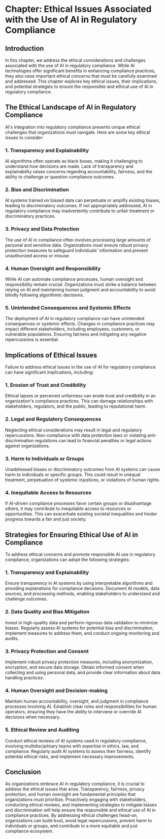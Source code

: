 Chapter: Ethical Issues Associated with the Use of AI in Regulatory Compliance
==============================================================================

Introduction
------------

In this chapter, we address the ethical considerations and challenges associated with the use of AI in regulatory compliance. While AI technologies offer significant benefits in enhancing compliance practices, they also raise important ethical concerns that must be carefully examined and addressed. This chapter explores key ethical issues, their implications, and potential strategies to ensure the responsible and ethical use of AI in regulatory compliance.

The Ethical Landscape of AI in Regulatory Compliance
----------------------------------------------------

AI's integration into regulatory compliance presents unique ethical challenges that organizations must navigate. Here are some key ethical issues to consider:

### 1. Transparency and Explainability

AI algorithms often operate as black boxes, making it challenging to understand how decisions are made. Lack of transparency and explainability raises concerns regarding accountability, fairness, and the ability to challenge or question compliance outcomes.

### 2. Bias and Discrimination

AI systems trained on biased data can perpetuate or amplify existing biases, leading to discriminatory outcomes. If not appropriately addressed, AI in regulatory compliance may inadvertently contribute to unfair treatment or discriminatory practices.

### 3. Privacy and Data Protection

The use of AI in compliance often involves processing large amounts of personal and sensitive data. Organizations must ensure robust privacy protection measures to safeguard individuals' information and prevent unauthorized access or misuse.

### 4. Human Oversight and Responsibility

While AI can automate compliance processes, human oversight and responsibility remain crucial. Organizations must strike a balance between relying on AI and maintaining human judgment and accountability to avoid blindly following algorithmic decisions.

### 5. Unintended Consequences and Systemic Effects

The deployment of AI in regulatory compliance can have unintended consequences or systemic effects. Changes in compliance practices may impact different stakeholders, including employees, customers, or vulnerable populations. Ensuring fairness and mitigating any negative repercussions is essential.

Implications of Ethical Issues
------------------------------

Failure to address ethical issues in the use of AI for regulatory compliance can have significant implications, including:

### 1. Erosion of Trust and Credibility

Ethical lapses or perceived unfairness can erode trust and credibility in an organization's compliance practices. This can damage relationships with stakeholders, regulators, and the public, leading to reputational harm.

### 2. Legal and Regulatory Consequences

Neglecting ethical considerations may result in legal and regulatory repercussions. Non-compliance with data protection laws or violating anti-discrimination regulations can lead to financial penalties or legal actions against organizations.

### 3. Harm to Individuals or Groups

Unaddressed biases or discriminatory outcomes from AI systems can cause harm to individuals or specific groups. This could result in unequal treatment, perpetuation of systemic injustices, or violations of human rights.

### 4. Inequitable Access to Resources

If AI-driven compliance processes favor certain groups or disadvantage others, it may contribute to inequitable access to resources or opportunities. This can exacerbate existing societal inequalities and hinder progress towards a fair and just society.

Strategies for Ensuring Ethical Use of AI in Compliance
-------------------------------------------------------

To address ethical concerns and promote responsible AI use in regulatory compliance, organizations can adopt the following strategies:

### 1. Transparency and Explainability

Ensure transparency in AI systems by using interpretable algorithms and providing explanations for compliance decisions. Document AI models, data sources, and processing methods, enabling stakeholders to understand and challenge outcomes.

### 2. Data Quality and Bias Mitigation

Invest in high-quality data and perform rigorous data validation to minimize biases. Regularly assess AI systems for potential bias and discrimination, implement measures to address them, and conduct ongoing monitoring and audits.

### 3. Privacy Protection and Consent

Implement robust privacy protection measures, including anonymization, encryption, and secure data storage. Obtain informed consent when collecting and using personal data, and provide clear information about data handling practices.

### 4. Human Oversight and Decision-making

Maintain human accountability, oversight, and judgment in compliance processes involving AI. Establish clear roles and responsibilities for human operators, ensuring they have the ability to intervene or override AI decisions when necessary.

### 5. Ethical Review and Auditing

Conduct ethical reviews of AI systems used in regulatory compliance, involving multidisciplinary teams with expertise in ethics, law, and compliance. Regularly audit AI systems to assess their fairness, identify potential ethical risks, and implement necessary improvements.

Conclusion
----------

As organizations embrace AI in regulatory compliance, it is crucial to address the ethical issues that arise. Transparency, fairness, privacy protection, and human oversight are fundamental principles that organizations must prioritize. Proactively engaging with stakeholders, conducting ethical reviews, and implementing strategies to mitigate biases and discrimination will help ensure the responsible and ethical use of AI in compliance practices. By addressing ethical challenges head-on, organizations can build trust, avoid legal repercussions, prevent harm to individuals or groups, and contribute to a more equitable and just compliance ecosystem.
